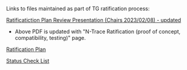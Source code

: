 Links to files maintained as part of TG ratification process:

[Ratificatiction Plan Review Presentation (Chairs 2023/02/08) - updated](./N-Trace-for-RISC-V-PlanReview.pdf)
* Above PDF is updated with "N-Trace Ratification (proof of concept, compatibility, testing)" page.


[Ratification Plan](https://docs.google.com/document/d/1Elt9-ECIAyzVe7snwCMq_K7RHPlrTe3PaDX6JaKAxJA/edit#heading=h.hym1mtuc89he)

[Status Check List](https://docs.google.com/spreadsheets/d/13vKaon759gWw5JTd7kpIhMaymnhTsn-egnScl6pnEzE/edit#gid=257164574)
